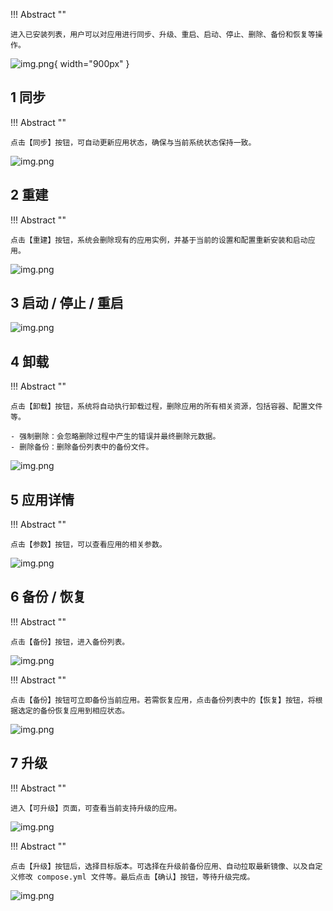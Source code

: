 !!! Abstract ""

    进入已安装列表，用户可以对应用进行同步、升级、重启、启动、停止、删除、备份和恢复等操作。

![img.png](../../img/app/installed_list.png){ width="900px" }

## 1 同步

!!! Abstract ""

    点击【同步】按钮，可自动更新应用状态，确保与当前系统状态保持一致。

![img.png](../../img/app/app_sync.png)

## 2 重建

!!! Abstract ""

    点击【重建】按钮，系统会删除现有的应用实例，并基于当前的设置和配置重新安装和启动应用。

![img.png](../../img/app/app_rebuild.png)

## 3 启动 / 停止 / 重启

![img.png](../../img/app/app_restart.png)

## 4 卸载

!!! Abstract ""

    点击【卸载】按钮，系统将自动执行卸载过程，删除应用的所有相关资源，包括容器、配置文件等。
    
    - 强制删除：会忽略删除过程中产生的错误并最终删除元数据。
    - 删除备份：删除备份列表中的备份文件。

![img.png](../../img/app/app_delete.png)

## 5 应用详情

!!! Abstract ""

    点击【参数】按钮，可以查看应用的相关参数。

![img.png](../../img/app/install_detail.png)

## 6 备份 / 恢复

!!! Abstract ""
        
    点击【备份】按钮，进入备份列表。

![img.png](../../img/app/app_backup.png)

!!! Abstract ""

    点击【备份】按钮可立即备份当前应用。若需恢复应用，点击备份列表中的【恢复】按钮，将根据选定的备份恢复应用到相应状态。

![img.png](../../img/app/app_restore.png)

## 7 升级

!!! Abstract ""

    进入【可升级】页面，可查看当前支持升级的应用。

![img.png](../../img/app/upgrade_list.png)

!!! Abstract ""

    点击【升级】按钮后，选择目标版本。可选择在升级前备份应用、自动拉取最新镜像、以及自定义修改 compose.yml 文件等。最后点击【确认】按钮，等待升级完成。

![img.png](../../img/app/app_upgrade.png)
